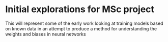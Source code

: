 # Initial explorations for MSc project

This will represent some of the early work looking at training models based on known data in an attempt to produce a method for understanding the weights and biases in neural networks